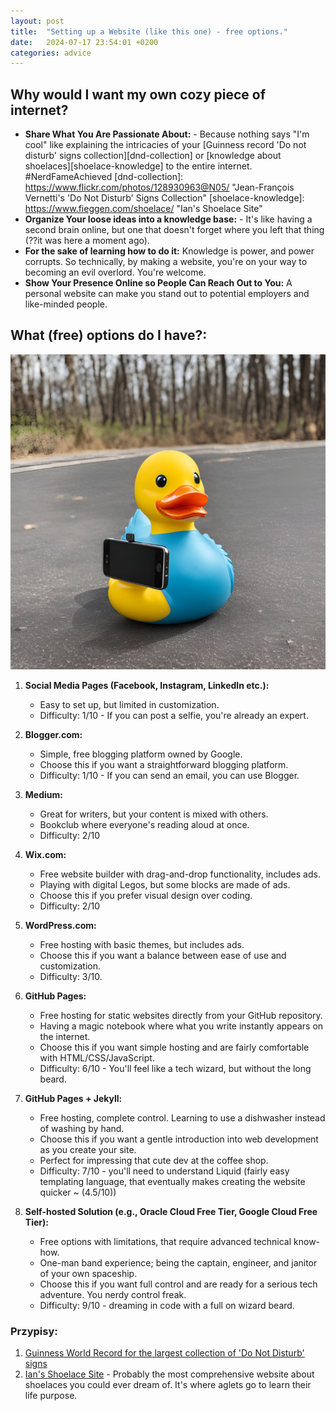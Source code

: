 ```yaml
---
layout: post
title:  "Setting up a Website (like this one) - free options."
date:   2024-07-17 23:54:01 +0200
categories: advice
---
```


## Why would I want my own cozy piece of internet?

- **Share What You Are Passionate About:** - Because nothing says "I'm cool" like explaining the intricacies of your [Guinness record 'Do not disturb' signs collection][dnd-collection] or [knowledge about shoelaces][shoelace-knowledge] to the entire internet. #NerdFameAchieved
[dnd-collection]: https://www.flickr.com/photos/128930963@N05/ "Jean-François Vernetti's 'Do Not Disturb' Signs Collection"
[shoelace-knowledge]: https://www.fieggen.com/shoelace/ "Ian's Shoelace Site"
- **Organize Your loose ideas into a knowledge base:** - It's like having a second brain online, but one that doesn't forget where you left that thing (??it was here a moment ago).
- **For the sake of learning how to do it:** Knowledge is power, and power corrupts. So technically, by making a website, you're on your way to becoming an evil overlord. You're welcome.
- **Show Your Presence Online so People Can Reach Out to You:** A personal website can make you stand out to potential employers and like-minded people.

## What (free) options do I have?:

![Selfie Rubber Duck](assets/images/1Setting%20up%20a%20Website/selfieduck.png)
1. **Social Media Pages (Facebook, Instagram, LinkedIn etc.):** 
   - Easy to set up, but limited in customization.
   - Difficulty: 1/10 - If you can post a selfie, you're already an expert.

2. **Blogger.com:** 
   - Simple, free blogging platform owned by Google.
   - Choose this if you want a straightforward blogging platform.
   - Difficulty: 1/10 - If you can send an email, you can use Blogger.

3. **Medium:**
   - Great for writers, but your content is mixed with others.
   - Bookclub where everyone's reading aloud at once.
   - Difficulty: 2/10

4. **Wix.com:** 
   - Free website builder with drag-and-drop functionality, includes ads.
   - Playing with digital Legos, but some blocks are made of ads.
   - Choose this if you prefer visual design over coding.
   - Difficulty: 2/10
   
5. **WordPress.com:** 
   - Free hosting with basic themes, but includes ads.
   - Choose this if you want a balance between ease of use and customization.
   - Difficulty: 3/10.

6. **GitHub Pages:**
   - Free hosting for static websites directly from your GitHub repository.
   - Having a magic notebook where what you write instantly appears on the internet.
   - Choose this if you want simple hosting and are fairly comfortable with HTML/CSS/JavaScript.
   - Difficulty: 6/10 - You'll feel like a tech wizard, but without the long beard.

7. **GitHub Pages + Jekyll:**
   - Free hosting, complete control. Learning to use a dishwasher instead of washing by hand.
   - Choose this if you want a gentle introduction into web development as you create your site.
   - Perfect for impressing that cute dev at the coffee shop.
   - Difficulty: 7/10 - you'll need to understand Liquid (fairly easy templating language, that eventually makes creating the website quicker ~ (4.5/10))
  
8. **Self-hosted Solution (e.g., Oracle Cloud Free Tier, Google Cloud Free Tier):**
   - Free options with limitations, that require advanced technical know-how.
   - One-man band experience; being the captain, engineer, and janitor of your own spaceship.
   - Choose this if you want full control and are ready for a serious tech adventure. You nerdy control freak.
   - Difficulty: 9/10 - dreaming in code with a full on wizard beard.


### Przypisy:
1. [Guinness World Record for the largest collection of 'Do Not Disturb' signs][guinness-record]
2. [Ian's Shoelace Site][shoelace-site] - Probably the most comprehensive website about shoelaces you could ever dream of. It's where aglets go to learn their life purpose.

[guinness-record]: https://www.guinnessworldrecords.com/world-records/largest-collection-of-do-not-disturb-signs/
[shoelace-site]: https://www.fieggen.com/shoelace/grannyknot.htm